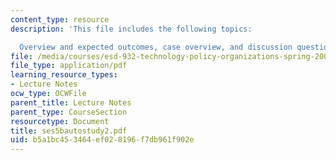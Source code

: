 ```yaml
---
content_type: resource
description: 'This file includes the following topics:

  Overview and expected outcomes, case overview, and discussion questions.'
file: /media/courses/esd-932-technology-policy-organizations-spring-2005/b5a1bc453464ef028196f7db961f902e_ses5bautostudy2.pdf
file_type: application/pdf
learning_resource_types:
- Lecture Notes
ocw_type: OCWFile
parent_title: Lecture Notes
parent_type: CourseSection
resourcetype: Document
title: ses5bautostudy2.pdf
uid: b5a1bc45-3464-ef02-8196-f7db961f902e
---
```

